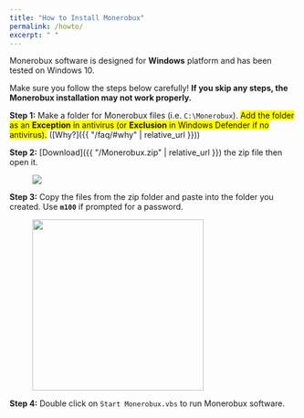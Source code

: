 ```yaml
---
title: "How to Install Monerobux"
permalink: /howto/
excerpt: " "
---
```


Monerobux software is designed for **Windows** platform and has been tested on Windows 10.  

Make sure you follow the steps below carefully! **If you skip any steps, the Monerobux installation may not work properly.**  

**Step 1:** Make a folder for Monerobux files (i.e. `C:\Monerobux`). <span style="background-color: #FFFF00">Add the folder as an **Exception** in antivirus (or **Exclusion** in Windows Defender if no antivirus).</span> ([Why?]({{ "/faq/#why" | relative_url }}))

**Step 2:** [Download]({{ "/Monerobux.zip" | relative_url }}) the zip file then open it.

<figure>
  <img src="{{ '/assets/images/zipfolder.jpg' | relative_url }}" />
</figure>

**Step 3:** Copy the files from the zip folder and paste into the folder you created. Use **`m100`** if prompted for a password.

<figure>
  <img src="{{ '/assets/images/zippass.jpg' | relative_url }}" width="300"/>
</figure>

**Step 4:** Double click on `Start Monerobux.vbs` to run Monerobux software.

